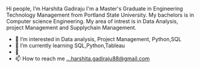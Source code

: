  
Hi people, I’m Harshita Gadiraju
I'm a Master's Graduate in Engineering Technology Management from Portland State University. My bachelors is in Computer science Engineering. My area of intrest is in Data Analysis, project Management and Supplychain Management.




- 👀 I’m interested in Data analysis, Project Management, Python,SQL
- 🌱 I’m currently learning SQL,Python,Tableau
- 💞️ 
- 📫 How to reach me ...harshita.gadiraju88@gmail.com

<!---
HG-2022/HG-2022 is a ✨ special ✨ repository because its `README.md` (this file) appears on your GitHub profile.
You can click the Preview link to take a look at your changes.
--->
